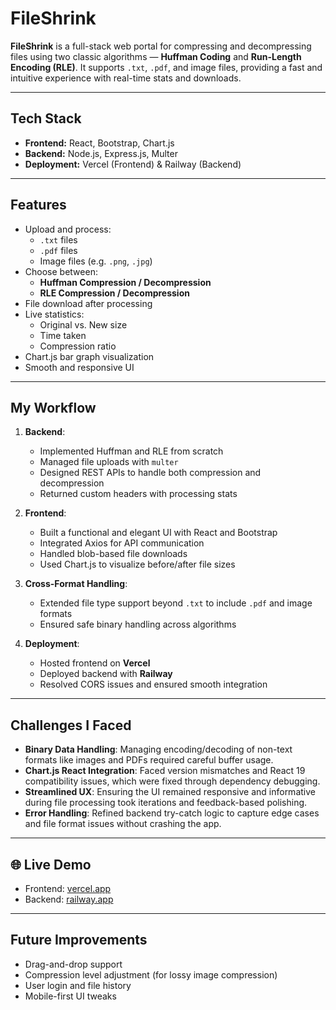 # FileShrink

**FileShrink** is a full-stack web portal for compressing and decompressing files using two classic algorithms — **Huffman Coding** and **Run-Length Encoding (RLE)**. It supports `.txt`, `.pdf`, and image files, providing a fast and intuitive experience with real-time stats and downloads.

---

## Tech Stack

- **Frontend:** React, Bootstrap, Chart.js
- **Backend:** Node.js, Express.js, Multer
- **Deployment:** Vercel (Frontend) & Railway (Backend)

---

## Features

- Upload and process:
  - `.txt` files
  - `.pdf` files
  - Image files (e.g. `.png`, `.jpg`)
- Choose between:
  - **Huffman Compression / Decompression**
  - **RLE Compression / Decompression**
- File download after processing
- Live statistics:
  - Original vs. New size
  - Time taken
  - Compression ratio
- Chart.js bar graph visualization
- Smooth and responsive UI

---

## My Workflow

1. **Backend**:
   - Implemented Huffman and RLE from scratch
   - Managed file uploads with `multer`
   - Designed REST APIs to handle both compression and decompression
   - Returned custom headers with processing stats

2. **Frontend**:
   - Built a functional and elegant UI with React and Bootstrap
   - Integrated Axios for API communication
   - Handled blob-based file downloads
   - Used Chart.js to visualize before/after file sizes

3. **Cross-Format Handling**:
   - Extended file type support beyond `.txt` to include `.pdf` and image formats
   - Ensured safe binary handling across algorithms

4. **Deployment**:
   - Hosted frontend on **Vercel**
   - Deployed backend with **Railway**
   - Resolved CORS issues and ensured smooth integration

---

## Challenges I Faced

- **Binary Data Handling**: Managing encoding/decoding of non-text formats like images and PDFs required careful buffer usage.
- **Chart.js React Integration**: Faced version mismatches and React 19 compatibility issues, which were fixed through dependency debugging.
- **Streamlined UX**: Ensuring the UI remained responsive and informative during file processing took iterations and feedback-based polishing.
- **Error Handling**: Refined backend try-catch logic to capture edge cases and file format issues without crashing the app.

---

## 🌐 Live Demo

- Frontend: [vercel.app](https://your-vercel-link.vercel.app)
- Backend: [railway.app](https://your-railway-link.up.railway.app)

---

## Future Improvements

- Drag-and-drop support
- Compression level adjustment (for lossy image compression)
- User login and file history
- Mobile-first UI tweaks

